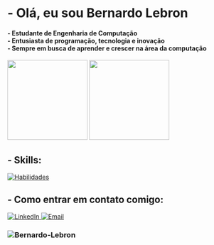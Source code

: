 <h1> - Olá, eu sou Bernardo Lebron </h1>

<h4> 
  - Estudante de Engenharia de Computação <br>
  - Entusiasta de programação, tecnologia e inovação <br>
  - Sempre em busca de aprender e crescer na área da computação
</h4>

<div> 
  <img height="180em" src="https://github-readme-stats.vercel.app/api?username=Bernardo-Lebron&show_icons=true&theme=tokyonight&include_all_commits=true&count_private=true"/> 
  <img height="180em" src="https://github-readme-stats.vercel.app/api/top-langs/?username=Bernardo-Lebron&layout=compact&langs_count=7&theme=tokyonight&cache_seconds=3600"/>
</div>

<h2> - Skills: </h2>
  <a href="https://skillicons.dev" target="_blank">
    <img src="https://skillicons.dev/icons?i=js,html,css,c,cpp,python" alt="Habilidades" />
  </a>

<h2> - Como entrar em contato comigo: </h2> 
  <a href="https://www.linkedin.com/in/bernardo-lebron-3155b1210/" target="_blank"> 
    <img src="https://skillicons.dev/icons?i=linkedin" alt="LinkedIn"/> 
  </a>
  
  <a href="mailto:marlicanlebron@gmail.com.com" target="_blank"> 
    <img src="https://skillicons.dev/icons?i=gmail" alt="Email"/> 
  </a> 

<h3><img src="https://komarev.com/ghpvc/?username=Bernardo-Lebron&color=green" alt="Bernardo-Lebron" /></h3>
